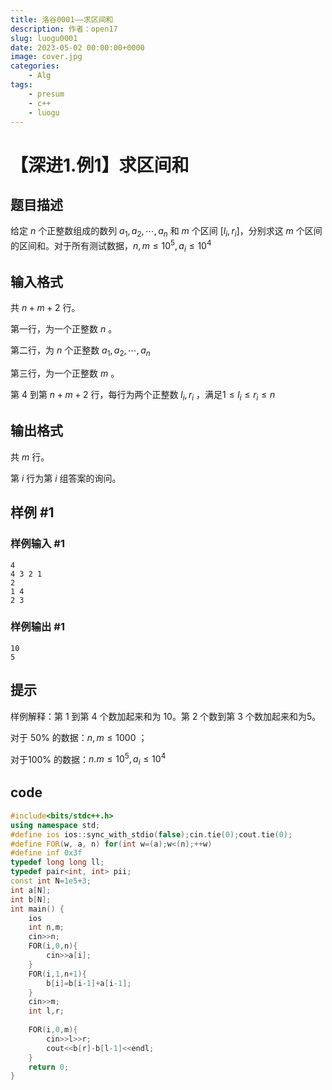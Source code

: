 ```yaml
---
title: 洛谷0001——求区间和
description: 作者：open17
slug: luogu0001
date: 2023-05-02 00:00:00+0000
image: cover.jpg
categories:
    - Alg
tags:
    - presum
    - c++
    - luogu
---
```

# 【深进1.例1】求区间和

## 题目描述

给定 $n$ 个正整数组成的数列 $a_1, a_2, \cdots, a_n$ 和 $m$ 个区间 $[l_i,r_i]$，分别求这 $m$ 个区间的区间和。对于所有测试数据，$n,m\le10^5,a_i\le 10^4$

## 输入格式

共 $n+m+2$ 行。

第一行，为一个正整数 $n$ 。

第二行，为 $n$ 个正整数 $a_1,a_2, \cdots ,a_n$

第三行，为一个正整数 $m$ 。

第 $4$ 到第 $n+m+2$ 行，每行为两个正整数 $l_i,r_i$ ，满足$1\le l_i\le r_i\le n$

## 输出格式

共 $m$ 行。

第 $i$ 行为第 $i$ 组答案的询问。

## 样例 #1

### 样例输入 #1

```
4
4 3 2 1
2
1 4
2 3
```

### 样例输出 #1

```
10
5
```

## 提示

样例解释：第 1 到第 4 个数加起来和为 10。第 2 个数到第 3 个数加起来和为5。

对于 50% 的数据：$n,m\le 1000$ ；

对于100% 的数据：$n.m\le 10^5,a_i\le 10^4$

## code
```cpp
#include<bits/stdc++.h>
using namespace std;
#define ios ios::sync_with_stdio(false);cin.tie(0);cout.tie(0);
#define FOR(w, a, n) for(int w=(a);w<(n);++w)
#define inf 0x3f
typedef long long ll;
typedef pair<int, int> pii;
const int N=1e5+3;
int a[N];
int b[N];
int main() {
    ios
    int n,m;
    cin>>n;
    FOR(i,0,n){
        cin>>a[i];
    }
    FOR(i,1,n+1){
        b[i]=b[i-1]+a[i-1];
    }
    cin>>m;
    int l,r;
    
    FOR(i,0,m){
        cin>>l>>r;
        cout<<b[r]-b[l-1]<<endl;
    }
    return 0;
}
```